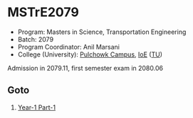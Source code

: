 # MSTrE2079
- Program: Masters in Science, Transportation Engineering
- Batch: 2079
- Program Coordinator: Anil Marsani
- College (University): [Pulchowk Campus](https://pcampus.edu.np/), [IoE](https://ioe.edu.np/) ([TU](https://tu.edu.np/))

Admission in 2079.11, first semester exam in 2080.06

## Goto
1. [Year-1 Part-1](Year-1%20Part-1)
